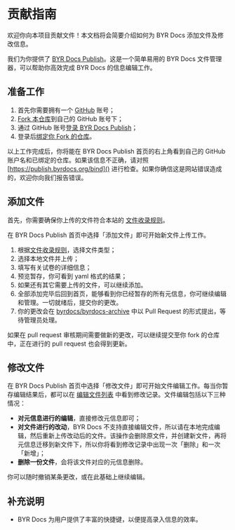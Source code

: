 # 贡献指南

欢迎你向本项目贡献文件！本文档将会简要介绍如何为 BYR Docs 添加文件及修改信息。

我们为你提供了 [BYR Docs Publish](https://publish.byrdocs.org)。这是一个简单易用的 BYR Docs 文件管理器，可以帮助你高效完成 BYR Docs 的信息编辑工作。

## 准备工作

1. 首先你需要拥有一个 [GitHub](https://github.com) 账号；
2. [Fork 本仓库](https://github.com/byrdocs/byrdocs-archive/fork)到自己的 GitHub 账号下；
3. 通过 GitHub 账号[登录 BYR Docs Publish](https://publish.byrdocs.com/login)；
4. 登录后[绑定你 Fork 的仓库](https://publish.byrdocs.org/bind)。

以上工作完成后，你将能在 BYR Docs Publish 首页的右上角看到自己的 GitHub 账户名和已绑定的仓库。如果该信息不正确，请对照 [https://publish.byrdocs.org/bind]() 进行检查。如果你确信这是网站错误造成的，欢迎你向我们报告错误。

## 添加文件

首先，你需要确保你上传的文件符合本站的 [文件收录规则](docs/文件规则.md#文件收录规则)。

在 BYR Docs Publish 首页中选择「添加文件」即可开始新文件上传工作。

1. 根据[文件收录规则](docs/文件规则.md#文件收录规则)，选择文件类型；
2. 选择本地文件并上传；
3. 填写有关试卷的详细信息；
4. 预览暂存，你可看到 yaml 格式的结果；
5. 如果还有其它需要上传的文件，可以继续添加。
6. 全部添加完毕后回到首页，能够看到你已经暂存的所有元信息，你可继续编辑和管理。一切就绪后，提交你的更改。
7. 你的更改会在 [byrdocs/byrdocs-archive](https://github.com/byrdocs/byrdocs-archive) 中以 Pull Request 的形式提出，等待管理员处理。

如果在 pull request 审核期间需要做新的更改，可以继续提交至你 fork 的仓库中，正在进行的 pull request 也会得到更新。

## 修改文件

在 BYR Docs Publish 首页中选择「修改文件」即可开始文件编辑工作。每当你暂存编辑结果后，都可以在 [编辑文件列表](https://publish.byrdocs.org/edit) 中看到修改记录。文件编辑包括以下三种情况：

- **对元信息进行的编辑**，直接修改元信息即可；
- **对文件进行的改动**，BYR Docs 不支持直接编辑文件，所以请在本地完成编辑，然后重新上传改动后的文件。该操作会删除原文件，并创建新文件，再将元信息迁移到新文件下，所以你将看到修改记录中出现一次「删除」和一次「新增」；
- **删除一份文件**，会将该文件对应的元信息删除。

你可以随时撤销某条更改，或在此基础上继续编辑。

## 补充说明

- BYR Docs 为用户提供了丰富的快捷键，以便提高录入信息的效率。
